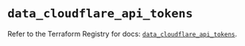 # `data_cloudflare_api_tokens`

Refer to the Terraform Registry for docs: [`data_cloudflare_api_tokens`](https://registry.terraform.io/providers/cloudflare/cloudflare/5.0.0/docs/data-sources/api_tokens).
